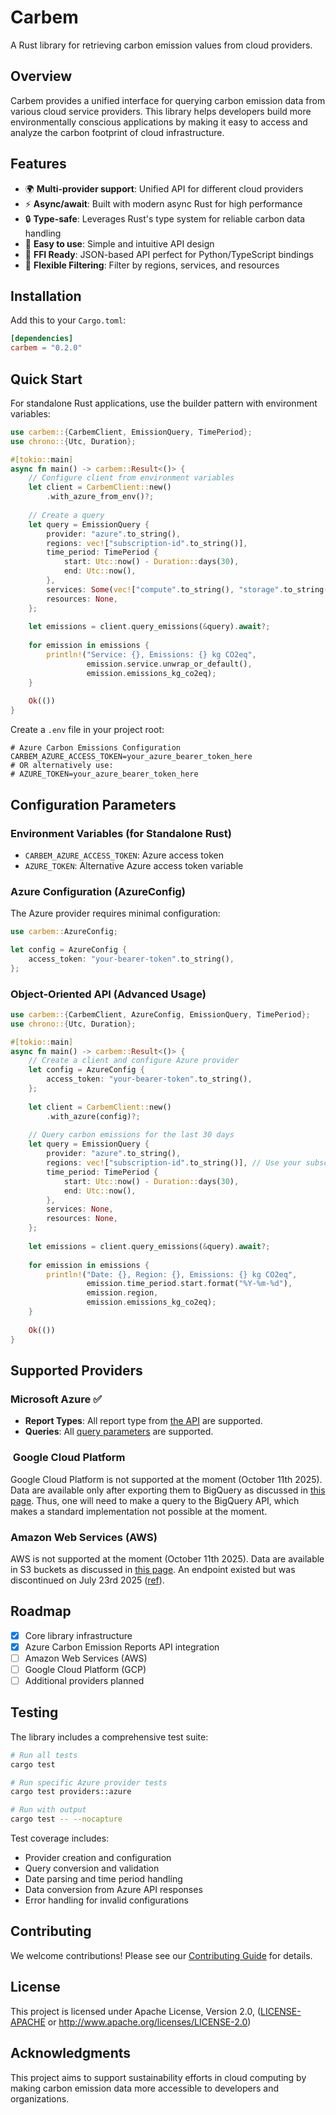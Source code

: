 # Carbem

A Rust library for retrieving carbon emission values from cloud providers.

## Overview

Carbem provides a unified interface for querying carbon emission data from various cloud service providers. This library helps developers build more environmentally conscious applications by making it easy to access and analyze the carbon footprint of cloud infrastructure.

## Features

- 🌍 **Multi-provider support**: Unified API for different cloud providers
- ⚡ **Async/await**: Built with modern async Rust for high performance
- 🔒 **Type-safe**: Leverages Rust's type system for reliable carbon data handling
- 🚀 **Easy to use**: Simple and intuitive API design
- 🐍 **FFI Ready**: JSON-based API perfect for Python/TypeScript bindings
- 🔧 **Flexible Filtering**: Filter by regions, services, and resources

## Installation

Add this to your `Cargo.toml`:

```toml
[dependencies]
carbem = "0.2.0"
```

## Quick Start

For standalone Rust applications, use the builder pattern with environment variables:

```rust
use carbem::{CarbemClient, EmissionQuery, TimePeriod};
use chrono::{Utc, Duration};

#[tokio::main]
async fn main() -> carbem::Result<()> {
    // Configure client from environment variables
    let client = CarbemClient::new()
        .with_azure_from_env()?;
    
    // Create a query
    let query = EmissionQuery {
        provider: "azure".to_string(),
        regions: vec!["subscription-id".to_string()],
        time_period: TimePeriod {
            start: Utc::now() - Duration::days(30),
            end: Utc::now(),
        },
        services: Some(vec!["compute".to_string(), "storage".to_string()]),
        resources: None,
    };
    
    let emissions = client.query_emissions(&query).await?;
    
    for emission in emissions {
        println!("Service: {}, Emissions: {} kg CO2eq", 
                 emission.service.unwrap_or_default(),
                 emission.emissions_kg_co2eq);
    }
    
    Ok(())
}
```

Create a `.env` file in your project root:

```env
# Azure Carbon Emissions Configuration
CARBEM_AZURE_ACCESS_TOKEN=your_azure_bearer_token_here
# OR alternatively use:
# AZURE_TOKEN=your_azure_bearer_token_here
```

## Configuration Parameters

### Environment Variables (for Standalone Rust)

- `CARBEM_AZURE_ACCESS_TOKEN`: Azure access token
- `AZURE_TOKEN`: Alternative Azure access token variable

### Azure Configuration (AzureConfig)

The Azure provider requires minimal configuration:

```rust
use carbem::AzureConfig;

let config = AzureConfig {
    access_token: "your-bearer-token".to_string(),
};
```

### Object-Oriented API (Advanced Usage)

```rust
use carbem::{CarbemClient, AzureConfig, EmissionQuery, TimePeriod};
use chrono::{Utc, Duration};

#[tokio::main]
async fn main() -> carbem::Result<()> {
    // Create a client and configure Azure provider
    let config = AzureConfig {
        access_token: "your-bearer-token".to_string(),
    };
    
    let client = CarbemClient::new()
        .with_azure(config)?;
    
    // Query carbon emissions for the last 30 days
    let query = EmissionQuery {
        provider: "azure".to_string(),
        regions: vec!["subscription-id".to_string()], // Use your subscription IDs
        time_period: TimePeriod {
            start: Utc::now() - Duration::days(30),
            end: Utc::now(),
        },
        services: None,
        resources: None,
    };
    
    let emissions = client.query_emissions(&query).await?;
    
    for emission in emissions {
        println!("Date: {}, Region: {}, Emissions: {} kg CO2eq", 
                 emission.time_period.start.format("%Y-%m-%d"),
                 emission.region, 
                 emission.emissions_kg_co2eq);
    }
    
    Ok(())
}
```

## Supported Providers

### Microsoft Azure ✅

- **Report Types**: All report type from [the API](https://learn.microsoft.com/en-us/azure/carbon-optimization/api-export-data?source=recommendations&tabs=OverallSummaryReport#report-types) are supported.
- **Queries**: All [query parameters](https://learn.microsoft.com/en-us/azure/carbon-optimization/api-export-data?source=recommendations&tabs=OverallSummaryReport#export-emissions-api-parameters) are supported.

###  Google Cloud Platform

Google Cloud Platform is not supported at the moment (October 11th 2025). Data are available only after exporting them to BigQuery as discussed in [this page](https://cloud.google.com/carbon-footprint/docs/api). Thus, one will need to make a query to the BigQuery API, which makes a standard implementation not possible at the moment.

### Amazon Web Services (AWS)

AWS is not supported at the moment (October 11th 2025). Data are available in S3 buckets as discussed in [this page](https://aws.amazon.com/fr/blogs/aws-cloud-financial-management/export-and-visualize-carbon-emissions-data-from-your-aws-accounts/). An endpoint existed but was discontinued on July 23rd 2025 ([ref](https://github.com/aws-samples/experimental-programmatic-access-ccft)).

## Roadmap

- [x] Core library infrastructure
- [x] Azure Carbon Emission Reports API integration
- [ ] Amazon Web Services (AWS)
- [ ] Google Cloud Platform (GCP)
- [ ] Additional providers planned

## Testing

The library includes a comprehensive test suite:

```bash
# Run all tests
cargo test

# Run specific Azure provider tests
cargo test providers::azure

# Run with output
cargo test -- --nocapture
```

Test coverage includes:

- Provider creation and configuration
- Query conversion and validation
- Date parsing and time period handling
- Data conversion from Azure API responses  
- Error handling for invalid configurations

## Contributing

We welcome contributions! Please see our [Contributing Guide](CONTRIBUTING.md) for details.

## License

This project is licensed under Apache License, Version 2.0, ([LICENSE-APACHE](LICENSE-APACHE) or <http://www.apache.org/licenses/LICENSE-2.0>)

## Acknowledgments

This project aims to support sustainability efforts in cloud computing by making carbon emission data more accessible to developers and organizations.

